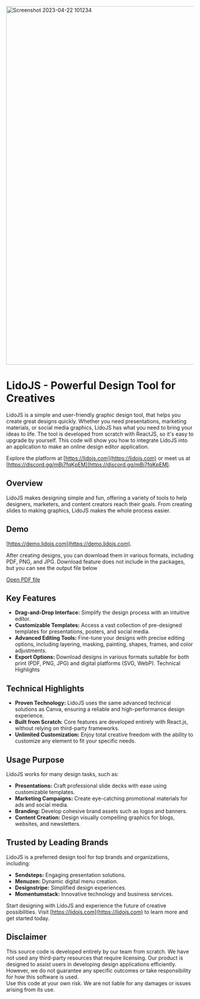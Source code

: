 <img width="960" alt="Screenshot 2023-04-22 101234" src="https://github.com/lidojs/canva-clone/assets/19285404/06249d78-3e6c-45a0-b14a-bd73c186fd84" />

# LidoJS - Powerful Design Tool for Creatives

LidoJS is a simple and user-friendly graphic design tool, that helps you create great designs quickly. Whether you need presentations, marketing materials, or social media graphics, LidoJS has what you need to bring your ideas to life.
The tool is developed from scratch with ReactJS, so it's easy to upgrade by yourself.
This code will show you how to integrate LidoJS into an application to make an online design editor application.

Explore the platform at [https://lidojs.com](https://lidojs.com) or meet us at [https://discord.gg/mBj7fqKpEM](https://discord.gg/mBj7fqKpEM).

## **Overview**

LidoJS makes designing simple and fun, offering a variety of tools to help designers, marketers, and content creators reach their goals. From creating slides to making graphics, LidoJS makes the whole process easier.

## **Demo**

[https://demo.lidojs.com](https://demo.lidojs.com).

After creating designs, you can download them in various formats, including PDF, PNG, and JPG. Download feature does not include in the packages, but you can see the output file below

[Open PDF file](https://s3.us-east-2.amazonaws.com/lidojs.com/output-from-templates.pdf)

## **Key Features**
- **Drag-and-Drop Interface:** Simplify the design process with an intuitive editor.
- **Customizable Templates:** Access a vast collection of pre-designed templates for presentations, posters, and social media.
- **Advanced Editing Tools:** Fine-tune your designs with precise editing options, including layering, masking, painting, shapes, frames, and color adjustments.
- **Export Options:** Download designs in various formats suitable for both print (PDF, PNG, JPG) and digital platforms (SVG, WebP).
Technical Highlights

## **Technical Highlights**
- **Proven Technology:** LidoJS uses the same advanced technical solutions as Canva, ensuring a reliable and high-performance design experience.
- **Built from Scratch:** Core features are developed entirely with React.js, without relying on third-party frameworks.
- **Unlimited Customization:** Enjoy total creative freedom with the ability to customize any element to fit your specific needs.

## **Usage Purpose**
LidoJS works for many design tasks, such as:

- **Presentations:** Craft professional slide decks with ease using customizable templates.
- **Marketing Campaigns:** Create eye-catching promotional materials for ads and social media.
- **Branding:** Develop cohesive brand assets such as logos and banners.
- **Content Creation:** Design visually compelling graphics for blogs, websites, and newsletters.

## **Trusted by Leading Brands**
LidoJS is a preferred design tool for top brands and organizations, including:

- **Sendsteps:** Engaging presentation solutions.
- **Menuzen:** Dynamic digital menu creation.
- **Designstripe:** Simplified design experiences.
- **Momentumstack:** Innovative technology and business services.

Start designing with LidoJS and experience the future of creative possibilities. Visit [https://lidojs.com](https://lidojs.com) to learn more and get started today.


## Disclaimer

This source code is developed entirely by our team from scratch. We have not used any third-party resources that require licensing. 
Our product is designed to assist users in developing design applications efficiently. However, we do not guarantee any specific outcomes or take responsibility for how this software is used.  
Use this code at your own risk. We are not liable for any damages or issues arising from its use.



